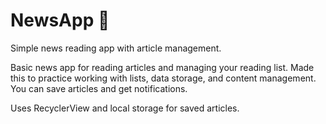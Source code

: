 # NewsApp 📰

Simple news reading app with article management.

Basic news app for reading articles and managing your reading list. Made this to practice working with lists, data storage, and content management. You can save articles and get notifications.

Uses RecyclerView and local storage for saved articles.
